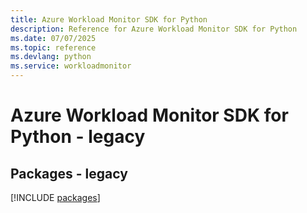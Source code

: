 ```yaml
---
title: Azure Workload Monitor SDK for Python
description: Reference for Azure Workload Monitor SDK for Python
ms.date: 07/07/2025
ms.topic: reference
ms.devlang: python
ms.service: workloadmonitor
---
```

# Azure Workload Monitor SDK for Python - legacy
## Packages - legacy
[!INCLUDE [packages](workload-monitor-index.md)]